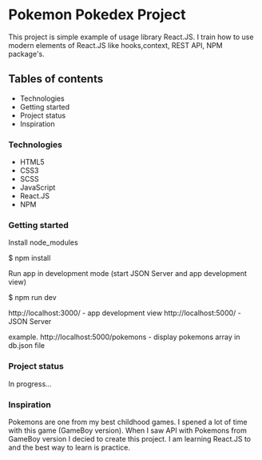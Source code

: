 # Pokemon Pokedex Project

This project is simple example of usage library React.JS. I train how to use modern elements of React.JS like hooks,context, REST API, NPM package's.

## Tables of contents

- Technologies
- Getting started
- Project status
- Inspiration

### Technologies

- HTML5
- CSS3
- SCSS
- JavaScript
- React.JS
- NPM

### Getting started

Install node_modules

\$ npm install

Run app in development mode (start JSON Server and app development view)

\$ npm run dev

http://localhost:3000/ - app development view
http://localhost:5000/ - JSON Server

example. http://localhost:5000/pokemons - display pokemons array in db.json file

### Project status

In progress...

### Inspiration

Pokemons are one from my best childhood games. I spened a lot of time with this game (GameBoy version).
When I saw API with Pokemons from GameBoy version I decied to create this project. I am learning React.JS to and the best way to learn is practice.
